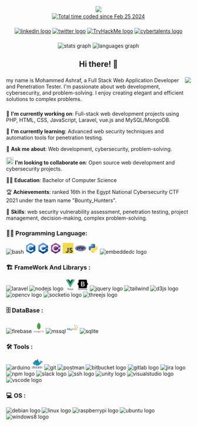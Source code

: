 
###

<div align="center">
  <img src="https://visitor-badge.laobi.icu/badge?page_id=0x13v.0x13v&"  /> <br/>
  <a href="https://wakatime.com/@018ddf48-ade3-45a2-9f11-ca97868b96ac"><img src="https://wakatime.com/badge/user/018ddf48-ade3-45a2-9f11-ca97868b96ac.svg" alt="Total time coded since Feb 25 2024" /></a>
</div>

###

<div align="center">
<a href="https://www.linkedin.com/in/0x13v/">
<img src="https://img.shields.io/static/v1?message=LinkedIn&logo=linkedin&label=&color=0077B5&logoColor=white&labelColor=&style=for-the-badge" height="25" alt="linkedin logo"  /></a>

<a href="https://twitter.com/0x13v">
<img src="https://img.shields.io/static/v1?message=Twitter&logo=twitter&label=&color=1DA1F2&logoColor=white&labelColor=&style=for-the-badge" height="25" alt="twitter logo"  /></a>

<a href="https://cybertalents.com/members/0x13v/profile">
<img src="https://img.shields.io/badge/-TryHackMe-%23212C42?style=for-the-badge&logo=tryhackme&logoColor=white" height="25" alt="TryHackMe logo"  /></a>

<a href="https://tryhackme.com/p/M0x1101">
<img src="https://img.shields.io/badge/cybertalents-20B2AA?style=for-the-badge&logo=cybertalents&logoColor=white" height="25" alt="cybertalents logo"  /></a>
</div>

###


<div align="center">
  <img src="https://github-readme-stats.vercel.app/api?username=0x13v&hide_title=false&hide_rank=false&show_icons=true&include_all_commits=false&count_private=false&disable_animations=false&theme=dracula&locale=en&hide_border=false" height="150" alt="stats graph"  />

  <img src="https://github-readme-stats.vercel.app/api/top-langs?username=0x13v&locale=en&hide_title=false&layout=compact&card_width=320&langs_count=5&theme=dracula&hide_border=false" height="150" alt="languages graph"  />
</div>

###
<h2 align="center">Hi there! 👋</h2>




###

<img align="right" height="150" src="https://avatars.githubusercontent.com/u/57236149?v=4"  />

###

<div align="left"> 
my name is Mohammed Ashraf, a Full Stack Web Application Developer and Penetration Tester. I'm passionate about web development, cybersecurity, and problem-solving. I enjoy creating elegant and efficient solutions to complex problems.

###

🔭 **I'm currently working on**: Full-stack web development projects using PHP, HTML, CSS, JavaScript, Laravel, vue.js and MySQL/MongoDB.

🌱 **I'm currently learning**: Advanced web security techniques and automation tools for penetration testing.

💬 **Ask me about**: Web development, cybersecurity, problem-solving.

<img src="https://github.githubassets.com/images/icons/emoji/octocat.png" width="20px" height="20px"/> **I'm looking to collaborate on**: Open source web development and cybersecurity projects.

🧑‍🎓 **Education**: Bachelor of Computer Science

🏆 **Achievements**: ranked 16th in the Egypt National Cybersecurity CTF 2021 under the team name "Bounty_Hunters".

🚀 **Skills**: web security vulnerability assessment, penetration testing, project management, decision-making, complex problem-solving.
</div>

###

<h3 align="left">👩‍💻 Programming Language:</h3>

<p align="left"> 
        <img src="https://www.vectorlogo.zone/logos/gnu_bash/gnu_bash-icon.svg" alt="bash" width="30" height="30" />
        <img src="https://raw.githubusercontent.com/devicons/devicon/master/icons/c/c-original.svg" alt="c" width="30" height="30" /> 
        <img src="https://raw.githubusercontent.com/devicons/devicon/master/icons/cplusplus/cplusplus-original.svg" alt="cplusplus" width="30" height="30" /> 
        <img src="https://raw.githubusercontent.com/devicons/devicon/master/icons/csharp/csharp-original.svg" alt="csharp" width="30" height="30" /> 
        <img src="https://raw.githubusercontent.com/devicons/devicon/master/icons/javascript/javascript-original.svg" alt="javascript" width="30" height="30" />   
        <img src="https://raw.githubusercontent.com/devicons/devicon/master/icons/php/php-original.svg" alt="php" width="30" height="30" /> 
        <img src="https://raw.githubusercontent.com/devicons/devicon/master/icons/python/python-original.svg" alt="python" width="30" height="30" />    
        <img src="https://cdn.jsdelivr.net/gh/devicons/devicon/icons/embeddedc/embeddedc-original.svg" height="30" alt="embeddedc logo"  />  
              
</p>

###

<h3 align="left">🏗️ FrameWork And Librarys :</h3>

<p align="left"> 
        <img src="https://cdn.worldvectorlogo.com/logos/laravel-2.svg" alt="laravel" width="30" height="30" /> 
        <img src="https://cdn.jsdelivr.net/gh/devicons/devicon/icons/nodejs/nodejs-original.svg" height="30" alt="nodejs logo"  />
        <img src="https://raw.githubusercontent.com/devicons/devicon/master/icons/vuejs/vuejs-original-wordmark.svg" alt="vuejs" width="30" height="30" />    
        <img src="https://raw.githubusercontent.com/devicons/devicon/master/icons/bootstrap/bootstrap-plain-wordmark.svg" alt="bootstrap" width="30" height="30" />  
        <img src="https://cdn.jsdelivr.net/gh/devicons/devicon/icons/jquery/jquery-original.svg" height="30" alt="jquery logo"  />
        <img src="https://www.vectorlogo.zone/logos/tailwindcss/tailwindcss-icon.svg" alt="tailwind" width="40" height="40" /> 
        <img src="https://cdn.jsdelivr.net/gh/devicons/devicon/icons/d3js/d3js-original.svg" height="30" alt="d3js logo"  />
        <img src="https://cdn.jsdelivr.net/gh/devicons/devicon/icons/opencv/opencv-original.svg" height="30" alt="opencv logo"  />
        <img src="https://cdn.jsdelivr.net/gh/devicons/devicon/icons/socketio/socketio-original.svg" height="30" alt="socketio logo"  />
        <img src="https://cdn.jsdelivr.net/gh/devicons/devicon/icons/threejs/threejs-original.svg" height="30" alt="threejs logo"  />
</p>

###

<h3 align="left">🗄️ DataBase :</h3>

<p align="left"> 
        <img src="https://www.vectorlogo.zone/logos/firebase/firebase-icon.svg" alt="firebase" width="30" height="30" /> 
        <img src="https://raw.githubusercontent.com/devicons/devicon/master/icons/mongodb/mongodb-original-wordmark.svg" alt="mongodb" width="30" height="30" /> 
        <img src="https://www.svgrepo.com/show/303229/microsoft-sql-server-logo.svg" alt="mssql" width="30" height="30" /> 
        <img src="https://raw.githubusercontent.com/devicons/devicon/master/icons/mysql/mysql-original-wordmark.svg" alt="mysql" width="30" height="30" />  
        <img src="https://www.vectorlogo.zone/logos/sqlite/sqlite-icon.svg" alt="sqlite" width="30" height="30" />           
</p>

###

<h3 align="left">🛠️  Tools :</h3>

<p align="left"> 
        <img src="https://cdn.worldvectorlogo.com/logos/arduino-1.svg" alt="arduino" width="30" height="30" /> 
        <img src="https://raw.githubusercontent.com/devicons/devicon/master/icons/docker/docker-original-wordmark.svg" alt="docker" width="30" height="30" />
        <img src="https://www.vectorlogo.zone/logos/git-scm/git-scm-icon.svg" alt="git" width="30" height="30" /> 
        <img src="https://www.vectorlogo.zone/logos/getpostman/getpostman-icon.svg" alt="postman" width="30" height="30" /> 
        <img src="https://cdn.jsdelivr.net/gh/devicons/devicon/icons/bitbucket/bitbucket-original.svg" height="30" alt="bitbucket logo"  />
  
  <img src="https://cdn.jsdelivr.net/gh/devicons/devicon/icons/gitlab/gitlab-original.svg" height="30" alt="gitlab logo"  />
  <img src="https://cdn.jsdelivr.net/gh/devicons/devicon/icons/jira/jira-original.svg" height="30" alt="jira logo"  />
  <img src="https://cdn.jsdelivr.net/gh/devicons/devicon/icons/npm/npm-original-wordmark.svg" height="30" alt="npm logo"  />
  <img src="https://cdn.jsdelivr.net/gh/devicons/devicon/icons/slack/slack-original.svg" height="30" alt="slack logo"  />
  <img src="https://cdn.jsdelivr.net/gh/devicons/devicon/icons/ssh/ssh-original.svg" height="30" alt="ssh logo"  />
  <img src="https://cdn.jsdelivr.net/gh/devicons/devicon/icons/unity/unity-original.svg" height="30" alt="unity logo"  />
  <img src="https://cdn.jsdelivr.net/gh/devicons/devicon/icons/visualstudio/visualstudio-plain.svg" height="30" alt="visualstudio logo"  />
  <img src="https://cdn.jsdelivr.net/gh/devicons/devicon/icons/vscode/vscode-original.svg" height="30" alt="vscode logo"  />
       
</p>

###

<h3 align="left">💻  OS :</h3>

<p align="left"> 
  <img src="https://cdn.jsdelivr.net/gh/devicons/devicon/icons/debian/debian-original.svg" height="30" alt="debian logo"  />
  <img src="https://cdn.jsdelivr.net/gh/devicons/devicon/icons/linux/linux-original.svg" height="30" alt="linux logo"  />
  <img src="https://cdn.jsdelivr.net/gh/devicons/devicon/icons/raspberrypi/raspberrypi-original.svg" height="30" alt="raspberrypi logo"  />
  <img src="https://cdn.jsdelivr.net/gh/devicons/devicon/icons/ubuntu/ubuntu-plain.svg" height="30" alt="ubuntu logo"  />
  <img src="https://cdn.jsdelivr.net/gh/devicons/devicon/icons/windows8/windows8-original.svg" height="30" alt="windows8 logo"  />  
  </p>
